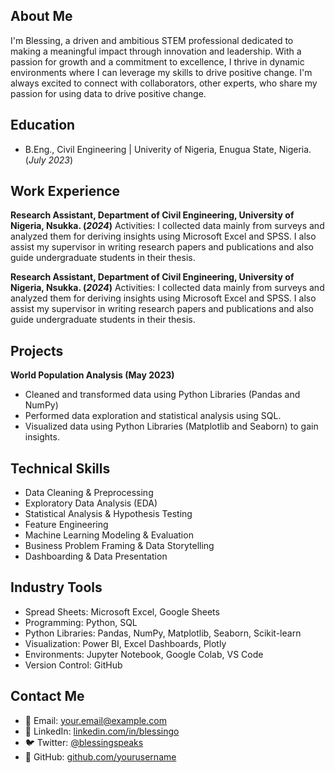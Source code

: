 ## About Me
I'm Blessing, a driven and ambitious STEM professional dedicated to making a meaningful impact through innovation and leadership. With a passion for growth and a commitment to excellence, I thrive in dynamic environments where I can leverage my skills to drive positive change. I'm always excited to connect with collaborators, other experts, who share my passion for using data to drive positive change.

## Education
- B.Eng., Civil Engineering | Univerity of Nigeria, Enugua State, Nigeria.   (_July 2023_)

## Work Experience
**Research Assistant, Department of Civil Engineering, University of Nigeria, Nsukka.  (_2024_)**
Activities: I collected data mainly from surveys and analyzed them for deriving insights using Microsoft Excel and 
SPSS. I also assist my supervisor in writing research papers and publications and also guide undergraduate 
students in their thesis.

**Research Assistant, Department of Civil Engineering, University of Nigeria, Nsukka.  (_2024_)**
Activities: I collected data mainly from surveys and analyzed them for deriving insights using Microsoft Excel and 
SPSS. I also assist my supervisor in writing research papers and publications and also guide undergraduate 
students in their thesis.

## Projects
**World Population Analysis (May 2023)** 
- Cleaned and transformed data using Python Libraries (Pandas and NumPy) 
- Performed data exploration and statistical analysis using SQL. 
- Visualized data using Python Libraries (Matplotlib and Seaborn) to gain insights.

## Technical Skills
- Data Cleaning & Preprocessing
- Exploratory Data Analysis (EDA)
- Statistical Analysis & Hypothesis Testing
- Feature Engineering
- Machine Learning Modeling & Evaluation
- Business Problem Framing & Data Storytelling
- Dashboarding & Data Presentation

## Industry Tools
- Spread Sheets: Microsoft Excel, Google Sheets
-  Programming: Python, SQL
- Python Libraries: Pandas, NumPy, Matplotlib, Seaborn, Scikit-learn
- Visualization: Power BI, Excel Dashboards, Plotly
- Environments: Jupyter Notebook, Google Colab, VS Code
- Version Control: GitHub

## Contact Me 
- 📧 Email: your.email@example.com  
- 💼 LinkedIn: [linkedin.com/in/blessingo](https://linkedin.com/in/blessingo)  
- 🐦 Twitter: [@blessingspeaks](https://twitter.com/blessingspeaks)  
- 📁 GitHub: [github.com/yourusername](https://github.com/yourusername)

